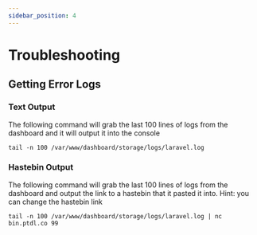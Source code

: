 ```yaml
---
sidebar_position: 4
---
```


# Troubleshooting

## Getting Error Logs

### Text Output
The following command will grab the last 100 lines of logs from the dashboard and it will output it into the console
```
tail -n 100 /var/www/dashboard/storage/logs/laravel.log
```

### Hastebin Output
The following command will grab the last 100 lines of logs from the dashboard and output the link to a hastebin that it pasted it into. Hint: you can change the hastebin link
```
tail -n 100 /var/www/dashboard/storage/logs/laravel.log | nc bin.ptdl.co 99
```